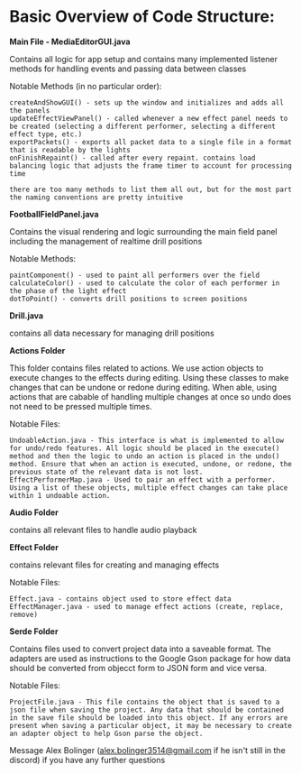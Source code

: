 <h1>Basic Overview of Code Structure:</h1>

<b>Main File - MediaEditorGUI.java</b>

  Contains all logic for app setup and contains many implemented listener methods for handling events and passing data between classes

  Notable Methods (in no particular order):
  
    createAndShowGUI() - sets up the window and initializes and adds all the panels
    updateEffectViewPanel() - called whenever a new effect panel needs to be created (selecting a different performer, selecting a different effect type, etc.)
    exportPackets() - exports all packet data to a single file in a format that is readable by the lights
    onFinishRepaint() - called after every repaint. contains load balancing logic that adjusts the frame timer to account for processing time

    there are too many methods to list them all out, but for the most part the naming conventions are pretty intuitive

<b>FootballFieldPanel.java</b>

  Contains the visual rendering and logic surrounding the main field panel including the management of realtime drill positions

  Notable Methods:
  
    paintComponent() - used to paint all performers over the field
    calculateColor() - used to calculate the color of each performer in the phase of the light effect
    dotToPoint() - converts drill positions to screen positions

<b>Drill.java</b>

  contains all data necessary for managing drill positions

<b>Actions Folder</b>

  This folder contains files related to actions. We use action objects to execute changes to the effects during editing. Using these classes to make changes that can be undone or redone during editing. When able, using actions that are cabable of handling multiple changes at once so undo does not need to be pressed multiple times.

  Notable Files:

    UndoableAction.java - This interface is what is implemented to allow for undo/redo features. All logic should be placed in the execute() method and then the logic to undo an action is placed in the undo() method. Ensure that when an action is executed, undone, or redone, the previous state of the relevant data is not lost.
    EffectPerformerMap.java - Used to pair an effect with a performer. Using a list of these objects, multiple effect changes can take place within 1 undoable action.

<b>Audio Folder</b>

  contains all relevant files to handle audio playback

<b>Effect Folder</b>
  
  contains relevant files for creating and managing effects

  Notable Files:

    Effect.java - contains object used to store effect data
    EffectManager.java - used to manage effect actions (create, replace, remove)

<b>Serde Folder</b>

  Contains files used to convert project data into a saveable format. The adapters are used as instructions to the Google Gson package for how data should be converted from objecct form to JSON form and vice versa.

  Notable Files:

    ProjectFile.java - This file contains the object that is saved to a json file when saving the project. Any data that should be contained in the save file should be loaded into this object. If any errors are present when saving a particular object, it may be necessary to create an adapter object to help Gson parse the object.

Message Alex Bolinger (alex.bolinger3514@gmail.com if he isn't still in the discord) if you have any further questions
